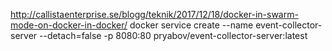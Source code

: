 http://callistaenterprise.se/blogg/teknik/2017/12/18/docker-in-swarm-mode-on-docker-in-docker/
docker service create --name event-collector-server  --detach=false -p 8080:80 pryabov/event-collector-server:latest
